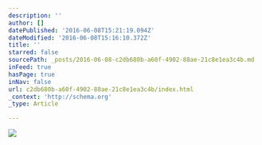 ```yaml
---
description: ''
author: []
datePublished: '2016-06-08T15:21:19.094Z'
dateModified: '2016-06-08T15:16:10.372Z'
title: ''
starred: false
sourcePath: _posts/2016-06-08-c2db680b-a60f-4902-88ae-21c8e1ea3c4b.md
inFeed: true
hasPage: true
inNav: false
url: c2db680b-a60f-4902-88ae-21c8e1ea3c4b/index.html
_context: 'http://schema.org'
_type: Article

---
```

![](https://the-grid-user-content.s3-us-west-2.amazonaws.com/417b9c05-9f29-4015-b839-754fb3a10d96.png)